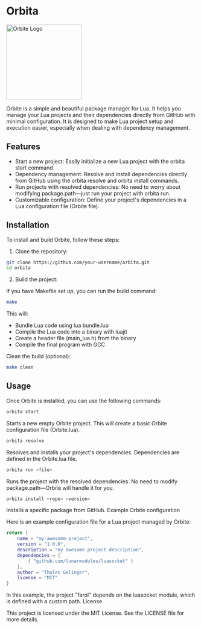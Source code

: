 # Orbita
<img src="https://github.com/user-attachments/assets/c200ced3-6884-4b3f-b209-f72dc5119354" alt="Orbite Logo" width="200"/>

Orbite is a simple and beautiful package manager for Lua. It helps you manage your Lua projects and their dependencies directly from GitHub with minimal configuration. It is designed to make Lua project setup and execution easier, especially when dealing with dependency management.

## Features

- Start a new project: Easily initialize a new Lua project with the orbita start command.
- Dependency management: Resolve and install dependencies directly from GitHub using the orbita resolve and orbita install commands.
- Run projects with resolved dependencies: No need to worry about modifying package.path—just run your project with orbita run.
- Customizable configuration: Define your project's dependencies in a Lua configuration file (Orbite file).

## Installation

To install and build Orbite, follow these steps:

1. Clone the repository:
```bash
git clone https://github.com/your-username/orbita.git
cd orbita
```

2. Build the project:

If you have Makefile set up, you can run the build command:
```bash
make
```

This will:

- Bundle Lua code using lua bundle.lua
- Compile the Lua code into a binary with luajit
- Create a header file (main_lua.h) from the binary
- Compile the final program with GCC

Clean the build (optional):
```bash
make clean
```

## Usage

Once Orbite is installed, you can use the following commands:
```bash
orbita start
```

Starts a new empty Orbite project. This will create a basic Orbite configuration file (Orbite.lua).
```bash
orbita resolve
```
Resolves and installs your project's dependencies. Dependencies are defined in the Orbite.lua file.
```bash
orbita run <file>
```
Runs the project with the resolved dependencies. No need to modify package.path—Orbite will handle it for you.
```bash 
orbita install <repo> <version>
```

Installs a specific package from GitHub.
Example Orbite configuration

Here is an example configuration file for a Lua project managed by Orbite:
```lua
return {
    name = "my-awesome-project",
    version = "1.0.0",
    description = "my awesome project description",
    dependencies = {
        { "github.com/lunarmodules/luasocket" }
    },
    author = "Thales Gelinger",
    license = "MIT"
}
```

In this example, the project "farol" depends on the luasocket module, which is defined with a custom path.
License

This project is licensed under the MIT License. See the LICENSE file for more details.
